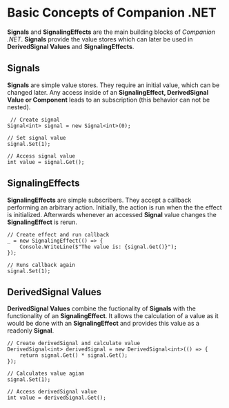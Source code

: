 # Basic Concepts of Companion .NET
**Signals** and **SignalingEffects** are the main building blocks of *Companion .NET*. **Signals** provide the value stores which can later be used in **DerivedSignal Values** and **SignalingEffects**.

## Signals
**Signals** are simple value stores. They require an initial value, which can be changed later. Any access inside of an **SignalingEffect, DerivedSignal Value or Component** leads to an subscription (this behavior can not be nested).

```
 // Create signal
Signal<int> signal = new Signal<int>(0);

// Set signal value
signal.Set(1);

// Access signal value
int value = signal.Get();
```

## SignalingEffects
**SignalingEffects** are simple subscribers. They accept a callback performing an arbitrary action. Initially, the action is run when the the effect is initialized. Afterwards whenever an accessed **Signal** value changes the **SignalingEffect** is rerun.

```
// Create effect and run callback
_ = new SignalingEffect(() => {
    Console.WriteLine($"The value is: {signal.Get()}");
});

// Runs callback again
signal.Set(1);
```

## DerivedSignal Values
**DerivedSignal Values** combine the fuctionality of **Signals** with the functionality of an **SignalingEffect**. It allows the calculation of a value as it would be done with an **SignalingEffect** and provides this value as a readonly **Signal**.

```
// Create derivedSignal and calculate value
DerivedSignal<int> derivedSignal = new DerivedSignal<int>(() => {
    return signal.Get() * signal.Get();
});

// Calculates value agian
signal.Set(1);

// Access derivedSignal value
int value = derivedSignal.Get();
```
